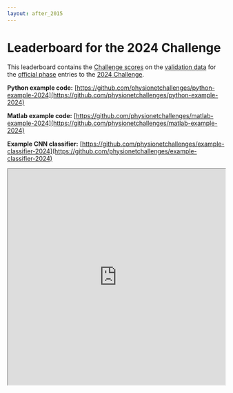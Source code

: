 ```yaml
---
layout: after_2015
---
```


# Leaderboard for the 2024 Challenge

This leaderboard contains the [Challenge scores](../#scoring) on the [validation data](../#data) for the [official phase](../#rules) entries to the [2024 Challenge](../).

**Python example code:** [https://github.com/physionetchallenges/python-example-2024](https://github.com/physionetchallenges/python-example-2024)

**Matlab example code:** [https://github.com/physionetchallenges/matlab-example-2024](https://github.com/physionetchallenges/matlab-example-2024)

**Example CNN classifier:** [https://github.com/physionetchallenges/example-classifier-2024](https://github.com/physionetchallenges/example-classifier-2024)

<iframe width="100%" height="500" src="https://docs.google.com/spreadsheets/d/e/2PACX-1vRxoN5oxymRHNa5XFjautP0Jn6BqtrX8gVkoW6M3FPzEYvi8ma-7sF9-ftU8gwkX2XCcunkYbCxdO3E/pubhtml?rm=minimal&amp;gid=2117462787&amp;gid=1894271459&amp;single=false&amp;widget=true&amp;headers=false"></iframe>

